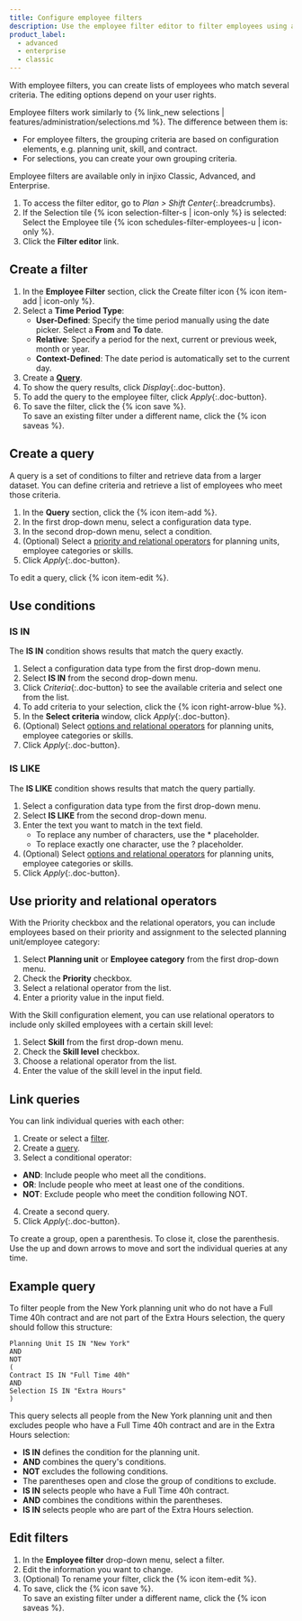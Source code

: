 ```yaml
---
title: Configure employee filters
description: Use the employee filter editor to filter employees using a combination of criteria.
product_label:
  - advanced
  - enterprise
  - classic
---
```


With employee filters, you can create lists of employees who match several criteria. The editing options depend on your user rights.

Employee filters work similarly to {% link_new selections | features/administration/selections.md %}. The difference between them is:

- For employee filters, the grouping criteria are based on configuration elements, e.g. planning unit, skill, and contract.
- For selections, you can create your own grouping criteria.

Employee filters are available only in injixo Classic, Advanced, and Enterprise.
  
1. To access the filter editor, go to _Plan > Shift Center_{:.breadcrumbs}.
2. If the Selection tile {% icon selection-filter-s | icon-only %} is selected: Select the Employee tile {% icon schedules-filter-employees-u | icon-only %}.
3. Click the **Filter editor** link.

## Create a filter

1. In the **Employee Filter** section, click the Create filter icon {% icon item-add | icon-only %}.
2. Select a **Time Period Type**:<br>
    - **User-Defined**: Specify the time period manually using the date picker. Select a **From** and **To** date.<br>
    - **Relative**: Specify a period for the next, current or previous week, month or year.<br>
    - **Context-Defined**: The date period is automatically set to the current day.
3. Create a [**Query**](#create-a-query).
4. To show the query results, click _Display_{:.doc-button}.
5. To add the query to the employee filter, click _Apply_{:.doc-button}.
6. To save the filter, click the {% icon save %}.<br>To save an existing filter under a different name, click the {% icon saveas %}.

## Create a query

A query is a set of conditions to filter and retrieve data from a larger dataset. You can define criteria and retrieve a list of employees who meet those criteria.

1. In the **Query** section, click the {% icon item-add %}.
2. In the first drop-down menu, select a configuration data type.
3. In the second drop-down menu, select a condition.
4. (Optional) Select a [priority and relational operators](#use-priority-and-relational-operators) for planning units, employee categories or skills.
5. Click _Apply_{:.doc-button}.

To edit a query, click {% icon item-edit %}.

## Use conditions

### IS IN

The **IS IN** condition shows results that match the query exactly.
 
1. Select a configuration data type from the first drop-down menu.
2. Select **IS IN** from the second drop-down menu.
3. Click _Criteria_{:.doc-button} to see the available criteria and select one from the list.
4. To add criteria to your selection, click the {% icon right-arrow-blue %}.
5. In the **Select criteria** window, click _Apply_{:.doc-button}.
6. (Optional) Select [options and relational operators](#use-priority-and-relational-operators) for planning units, employee categories or skills.
7. Click _Apply_{:.doc-button}.

### IS LIKE

The **IS LIKE** condition shows results that match the query partially.

1. Select a configuration data type from the first drop-down menu.
2. Select **IS LIKE** from the second drop-down menu.
3. Enter the text you want to match in the text field.
    - To replace any number of characters, use the * placeholder.
    - To replace exactly one character, use the ? placeholder.
4. (Optional) Select [options and relational operators](#use-priority-and-relational-operators) for planning units, employee categories or skills.
5. Click _Apply_{:.doc-button}.

## Use priority and relational operators

With the Priority checkbox and the relational operators, you can include employees based on their priority and assignment to the selected planning unit/employee category:  

1. Select **Planning unit** or **Employee category** from the first drop-down menu.
2. Check the **Priority** checkbox.
3. Select a relational operator from the list.
4. Enter a priority value in the input field.

With the Skill configuration element, you can use relational operators to include only skilled employees with a certain skill level:  

1. Select **Skill** from the first drop-down menu.
2. Check the **Skill level** checkbox.
3. Choose a relational operator from the list.
4. Enter the value of the skill level in the input field.

## Link queries

You can link individual queries with each other:

1. Create or select a [filter](#create-a-filter).
2. Create a [query](#create-a-query).
3. Select a conditional operator:<br>
  - **AND**: Include people who meet all the conditions.  
  - **OR**: Include people who meet at least one of the conditions.  
  - **NOT**: Exclude people who meet the condition following NOT.
4. Create a second query.
5. Click _Apply_{:.doc-button}.

To create a group, open a parenthesis. To close it, close the parenthesis. Use the up and down arrows to move and sort the individual queries at any time.

## Example query

To filter people from the New York planning unit who do not have a Full Time 40h contract and are not part of the Extra Hours selection, the query should follow this structure:


```
Planning Unit IS IN "New York"
AND
NOT
(
Contract IS IN "Full Time 40h"
AND
Selection IS IN "Extra Hours"
)
```

This query selects all people from the New York planning unit and then excludes people who have a Full Time 40h contract and are in the Extra Hours selection:

- **IS IN** defines the condition for the planning unit.
- **AND** combines the query's conditions.
- **NOT** excludes the following conditions.
- The parentheses open and close the group of conditions to exclude.
- **IS IN** selects people who have a Full Time 40h contract.
- **AND** combines the conditions within the parentheses.
- **IS IN** selects people who are part of the Extra Hours selection.

## Edit filters

1. In the **Employee filter** drop-down menu, select a filter.
2. Edit the information you want to change.
3. (Optional) To rename your filter, click the {% icon item-edit %}.
4. To save, click the {% icon save %}.<br>To save an existing filter under a different name, click the {% icon saveas %}.
